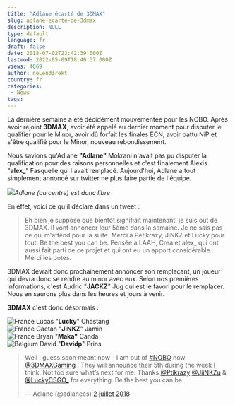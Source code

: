 ```yaml
---
title: "Adlane écarté de 3DMAX"
slug: adlane-ecarte-de-3dmax
description: NULL
type: default
language: fr
draft: false
date: 2018-07-02T23:42:39.000Z
lastmod: 2022-05-09T18:40:37.000Z
views: 4069
author: neLendirekt
country: fr
categories:
 - News
tags:
---
```

La dernière semaine a été décidément mouvementée pour les NOBO. Après avoir rejoint **3DMAX**, avoir été appelé au dernier moment pour disputer le qualifier pour le Minor, avoir dû forfait les finales ECN, avoir battu NiP et s'être qualifié pour le Minor, nouveau rebondissement. 

Nous savions qu'Adlane **"Adlane"** Mokrani n'avait pas pu disputer la qualification pour des raisons personnelles et c'est finalement Alexis "**alex\_**" Fasquelle qui l'avait remplacé. Aujourd'hui, Adlane a tout simplement annoncé sur twitter ne plus faire partie de l'équipe.

![](https://flickshot-ue.s3.eu-west-2.amazonaws.com/flickshot/article/5a4dfb8ebe686/images/ztiXRoKpXOiJ34ezPvggrU2tGwzkIMI3JS7ADanb.jpeg)_Adlane (au centre) est donc libre_

En effet, voici ce qu'il déclare dans un tweet : 

> Eh bien je suppose que bientôt signifiait maintenant. je suis out de 3DMAX. Il vont annoncer leur 5ème dans la semaine. Je ne sais pas ce qui m'attend pour la suite. Merci à Petikrazy, JiNKZ et Lucky pour tout. Be the best you can be. Pensée à LAAH, Crea et alex\_ [](https://twitter.com/Creativ%5FB) [](https://twitter.com/alex%5F%5F%5FNG) qui ont aussi fait parti de ce projet et qui ont eu un apport considérable. Merci les potes.

3DMAX devrait donc prochainement annoncer son remplaçant, un joueur qui devra donc se rendre au minor avec eux. Selon nos premières informations, c'est Audric "**JACKZ**" Jug qui est le favori pour le remplacer. Nous en saurons plus dans les heures et jours à venir.

**3DMAX** c'est donc désormais :

![France](/images/countries/fr.svg)⁠ Lucas "**Lucky**" Chastang  
![France](/images/countries/fr.svg)⁠ Gaetan "**JiNKZ**" Jamin  
![France](/images/countries/fr.svg)⁠ Bryan "**Maka"** Canda  
![Belgium](/images/countries/be.svg)⁠ David "**Davidp**" Prins

> Well I guess soon meant now - I am out of [#NOBO](https://twitter.com/hashtag/NOBO?src=hash&ref%5Fsrc=twsrc%5Etfw) now [@3DMAXGaming](https://twitter.com/3DMAXGaming?ref%5Fsrc=twsrc%5Etfw) . They will announce their 5th during the week I think. Not too sure what’s next for me. Thanks [@Ptikrazy](https://twitter.com/Ptikrazy?ref%5Fsrc=twsrc%5Etfw) [@JiiNKZu](https://twitter.com/JiiNKZu?ref%5Fsrc=twsrc%5Etfw) & [@LuckyCSGO\_](https://twitter.com/LuckyCSGO%5F?ref%5Fsrc=twsrc%5Etfw) for everything. Be the best you can be.
> 
> — Adlane (@adlanecs) [2 juillet 2018](https://twitter.com/adlanecs/status/1013914528856395777?ref%5Fsrc=twsrc%5Etfw)
